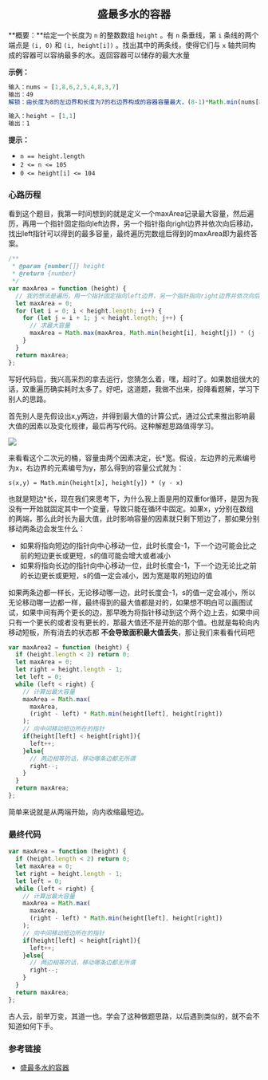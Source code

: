 <h2 align="center" id="盛最多水的容器">盛最多水的容器</h2>

**概要：**给定一个长度为 `n` 的整数数组 `height` 。有 `n` 条垂线，第 `i` 条线的两个端点是 `(i, 0)` 和 `(i, height[i])` 。找出其中的两条线，使得它们与 `x` 轴共同构成的容器可以容纳最多的水。返回容器可以储存的最大水量

**示例：**

```js
输入：nums = [1,8,6,2,5,4,8,3,7]
输出：49
解锁：由长度为8的左边界和长度为7的右边界构成的容器容量最大，(8-1)*Math.min(nums[8], nums[1])=49

输入：height = [1,1]
输出：1
```

**提示：**

- `n == height.length`
- `2 <= n <= 105`
- `0 <= height[i] <= 104`



### 心路历程

看到这个题目，我第一时间想到的就是定义一个maxArea记录最大容量，然后遍历，再用一个指针固定指向left边界，另一个指针指向right边界并依次向后移动，找出left指针可以得到的最多容量，最终遍历完数组后得到的maxArea即为最终答案。

```js
/**
 * @param {number[]} height
 * @return {number}
 */
var maxArea = function (height) {
  // 我的想法是遍历，用一个指针固定指向left边界，另一个指针指向right边界并依次向后移动，找出left指针可以得到的最多容量
  let maxArea = 0;
  for (let i = 0; i < height.length; i++) {
    for (let j = i + 1; j < height.length; j++) {
      // 求最大容量
      maxArea = Math.max(maxArea, Math.min(height[i], height[j]) * (j - i));
    }
  }
  return maxArea;
};
```

写好代码后，我兴高采烈的拿去运行，您猜怎么着，嘿，超时了。如果数组很大的话，双重遍历确实耗时太多了。好吧，这道题，我做不出来，投降看题解，学习下别人的思路。

首先别人是先假设出x,y两边，并得到最大值的计算公式，通过公式来推出影响最大值的因素以及变化规律，最后再写代码。这种解题思路值得学习。

![](https://cdn.jsdelivr.net/gh/pengpen1/blog-images/20240221110824.png)

来看看这个二次元的桶，容量由两个因素决定，长*宽。假设，左边界的元素编号为x，右边界的元素编号为y，那么得到的容量公式就为：

```test
s(x,y) = Math.min(height[x], height[y]) * (y - x)
```

也就是短边*长，现在我们来思考下，为什么我上面是用的双重for循环，是因为我没有一开始就固定其中一个变量，导致只能在循环中固定。如果x，y分别在数组的两端，那么此时长为最大值，此时影响容量的因素就只剩下短边了，那如果分别移动两条边会发生什么：

- 如果将指向短边的指针向中心移动一位，此时长度会-1，下一个边可能会比之前的短边更长或更短，s的值可能会增大或者减小
- 如果将指向长边的指针向中心移动一位，此时长度会-1，下一个边无论比之前的长边更长或更短，s的值一定会减小，因为宽是取的短边的值

如果两条边都一样长，无论移动哪一边，此时长度会-1，s的值一定会减小，所以无论移动哪一边都一样，最终得到的最大值都是对的，如果想不明白可以画图试试，如果中间有两个更长的边，那早晚为将指针移动到这个两个边上去，如果中间只有一个更长的或者没有更长的，那最大值还不是开始的那个值。也就是每轮向内移动短板，所有消去的状态都 **不会导致面积最大值丢失**，那让我们来看看代码吧

```js
var maxArea2 = function (height) {
  if (height.length < 2) return 0;
  let maxArea = 0;
  let right = height.length - 1;
  let left = 0;
  while (left < right) {
    // 计算出最大容量
    maxArea = Math.max(
      maxArea,
      (right - left) * Math.min(height[left], height[right])
    );
    // 向中间移动短边所在的指针
    if(height[left] < height[right]){
      left++;
    }else{
      // 两边相等的话，移动哪条边都无所谓
      right--;
    }
  }
  return maxArea;
};
```

简单来说就是从两端开始，向内收缩最短边。



### 最终代码

```js
var maxArea = function (height) {
  if (height.length < 2) return 0;
  let maxArea = 0;
  let right = height.length - 1;
  let left = 0;
  while (left < right) {
    // 计算出最大容量
    maxArea = Math.max(
      maxArea,
      (right - left) * Math.min(height[left], height[right])
    );
    // 向中间移动短边所在的指针
    if(height[left] < height[right]){
      left++;
    }else{
      // 两边相等的话，移动哪条边都无所谓
      right--;
    }
  }
  return maxArea;
};
```

古人云，前举万变，其道一也。学会了这种做题思路，以后遇到类似的，就不会不知道如何下手。



### 参考链接

- [盛最多水的容器](https://leetcode.cn/problems/container-with-most-water/description/?envType=study-plan-v2&envId=top-100-liked)

